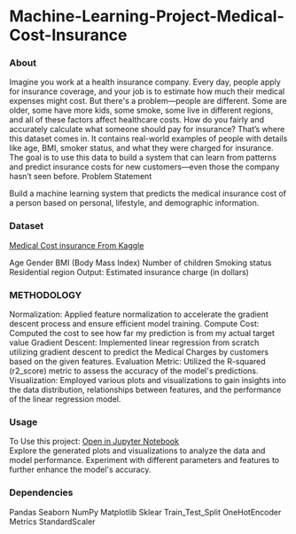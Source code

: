 # Machine-Learning-Project-Medical-Cost-Insurance
### About
Imagine you work at a health insurance company. Every day, people apply for insurance coverage, and your job is to estimate how much their medical expenses might cost. But there's a problem—people are different. Some are older, some have more kids, some smoke, some live in different regions, and all of these factors affect healthcare costs. How do you fairly and accurately calculate what someone should pay for insurance? That’s where this dataset comes in. It contains real-world examples of people with details like age, BMI, smoker status, and what they were charged for insurance. The goal is to use this data to build a system that can learn from patterns and predict insurance costs for new customers—even those the company hasn’t seen before. Problem Statement

Build a machine learning system that predicts the medical insurance cost of a person based on personal, lifestyle, and demographic information.

### Dataset
[Medical Cost insurance From Kaggle](https://www.kaggle.com/datasets/mirichoi0218/insurance)

Age
Gender
BMI (Body Mass Index)
Number of children
Smoking status
Residential region
Output: Estimated insurance charge (in dollars)

### METHODOLOGY
Normalization: Applied feature normalization to accelerate the gradient descent process and ensure efficient model training.
Compute Cost: Computed the cost to see how far my prediction is from my actual target value
Gradient Descent: Implemented linear regression from scratch utilizing gradient descent to predict the Medical Charges by customers based on the given features.
Evaluation Metric: Utilized the R-squared (r2_score) metric to assess the accuracy of the model's predictions.
Visualization: Employed various plots and visualizations to gain insights into the data distribution, relationships between features, and the performance of the linear regression model.

### Usage
To Use this project: [Open in Jupyter Notebook](http://localhost:8888/notebooks/Medical%20Cost.ipynb) <br>
Explore the generated plots and visualizations to analyze the data and model performance. Experiment with different parameters and features to further enhance the model's accuracy.

### Dependencies
Pandas
Seaborn
NumPy
Matplotlib
Sklear
Train_Test_Split
OneHotEncoder
Metrics
StandardScaler
